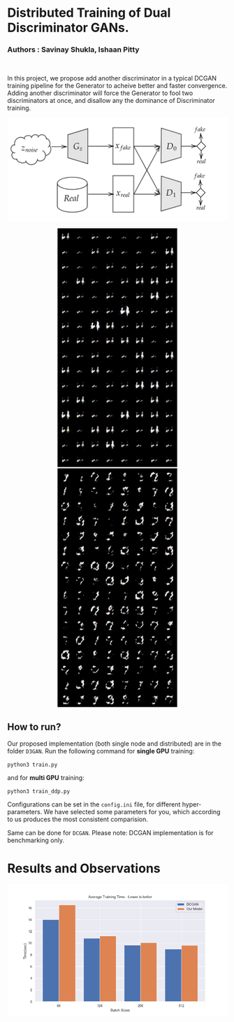 # Distributed Training of Dual Discriminator GANs.
### Authors : Savinay Shukla, Ishaan Pitty 


<br>

In this project, we propose add another discriminator in a typical DCGAN training pipeline for the Generator to acheive better and faster convergence. Adding another discriminator will force the Generator to fool two discriminators at once, and disallow any the dominance of Discriminator training.

![Alt text](plots/paperImage.PNG)
<p align="center">
<img src="plots/Dc.gif">
<img src="plots/D2.gif">
</p>

## How to run?

Our proposed implementation (both single node and distributed) are in the folder `D3GAN`. Run the following command for **single GPU** training: 

```
python3 train.py
```

and for **multi GPU** training:

```
python3 train_ddp.py
```

Configurations can be set in the `config.ini` file, for different hyper-parameters. We have selected some parameters for you, which according to us produces the most consistent comparision.

Same can be done for `DCGAN`.
Please note: DCGAN implementation is for benchmarking only.

# Results and Observations

![Alt text](plots/avg_training_time.png)

